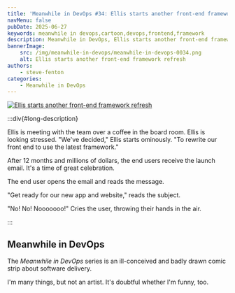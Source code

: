 ```yaml
---
title: 'Meanwhile in DevOps #34: Ellis starts another front-end framework refresh'
navMenu: false
pubDate: 2025-06-27
keywords: meanwhile in devops,cartoon,devops,frontend,framework
description: Meanwhile in DevOps, Ellis starts another front-end framework refresh.
bannerImage:
    src: /img/meanwhile-in-devops/meanwhile-in-devops-0034.png
    alt: Ellis starts another front-end framework refresh
authors:
    - steve-fenton
categories:
    - Meanwhile in DevOps
---
```


<a href="#long-description">
<img src="/img/meanwhile-in-devops/meanwhile-in-devops-0034.png" alt="Ellis starts another front-end framework refresh" />
</a>

:::div{#long-description}

Ellis is meeting with the team over a coffee in the board room. Ellis is looking stressed.
"We've decided," Ellis starts ominously. "To rewrite our front end to use the latest framework."

After 12 months and millions of dollars, the end users receive the launch email. It's a time of great celebration.

The end user opens the email and reads the message.

"Get ready for our new app and website," reads the subject.

"No! No! Nooooooo!" Cries the user, throwing their hands in the air.

:::

## Meanwhile in DevOps

The *Meanwhile in DevOps* series is an ill-conceived and badly drawn comic strip about software delivery.

I'm many things, but not an artist. It's doubtful whether I'm funny, too.
